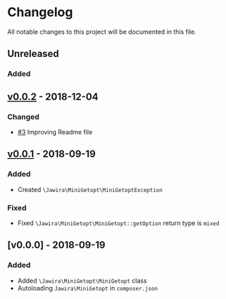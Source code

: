 # Changelog

All notable changes to this project will be documented in this file.

<!--
### Added
### Changed
### Deprecated
### Removed
### Fixed
### Security
-->

## Unreleased

### Added

## [v0.0.2] - 2018-12-04

### Changed

- [#3] Improving Readme file

## [v0.0.1] - 2018-09-19

### Added

- Created `\Jawira\MiniGetopt\MiniGetoptException`

### Fixed

- Fixed `\Jawira\MiniGetopt\MiniGetopt::getOption` return type is `mixed`  


## [v0.0.0] - 2018-09-19

### Added

- Added `\Jawira\MiniGetopt\MiniGetopt` class
- Autoloading `Jawira\MiniGetopt` in `composer.json`



<!---
Guiding Principles

    Changelogs are for humans, not machines.
    There should be an entry for every single version.
    The same types of changes should be grouped.
    Versions and sections should be linkable.
    The latest version comes first.
    The release date of each versions is displayed.
    Mention whether you follow Semantic Versioning.

Types of changes

    ### Added       for new features.
    ### Changed     for changes in existing functionality.
    ### Deprecated  for soon-to-be removed features.
    ### Removed     for now removed features.
    ### Fixed       for any bug fixes.
    ### Security    in case of vulnerabilities.
-->

[#3]: https://github.com/jawira/mini-getop/pull/3
[v0.0.1]: https://github.com/jawira/mini-getop/compare/v0.0.0...v0.0.1
[v0.0.2]: https://github.com/jawira/mini-getop/compare/v0.0.1...v0.0.2